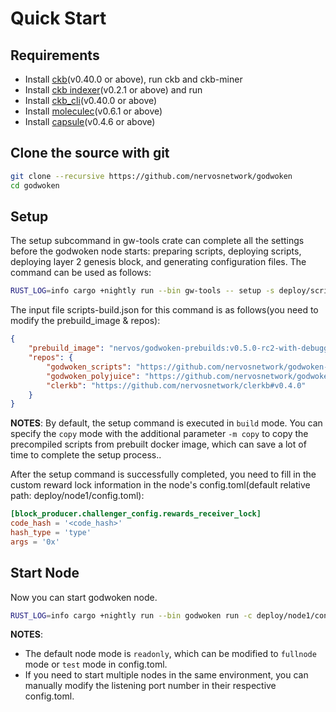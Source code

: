 # Quick Start

## Requirements

- Install [ckb](https://github.com/nervosnetwork/ckb)(v0.40.0 or above), run ckb and ckb-miner
- Install [ckb indexer](https://github.com/nervosnetwork/ckb-indexer)(v0.2.1 or above) and run
- Install [ckb_cli](https://github.com/nervosnetwork/ckb-cli)(v0.40.0 or above)
- Install [moleculec](https://github.com/nervosnetwork/molecule)(v0.6.1 or above)
- Install [capsule](https://github.com/nervosnetwork/capsule)(v0.4.6 or above)

## Clone the source with git

```bash
git clone --recursive https://github.com/nervosnetwork/godwoken
cd godwoken
```

## Setup

The setup subcommand in gw-tools crate can complete all the settings before the godwoken node starts: preparing scripts, deploying scripts, deploying layer 2 genesis block, and generating configuration files. The command can be used as follows:

```bash
RUST_LOG=info cargo +nightly run --bin gw-tools -- setup -s deploy/scripts-build.json -k deploy/pk -o deploy/
```

The input file scripts-build.json for this command is as follows(you need to modify the prebuild_image & repos):

```json
{
    "prebuild_image": "nervos/godwoken-prebuilds:v0.5.0-rc2-with-debugger",
    "repos": {
        "godwoken_scripts": "https://github.com/nervosnetwork/godwoken-scripts#master",
        "godwoken_polyjuice": "https://github.com/nervosnetwork/godwoken-polyjuice#main",
        "clerkb": "https://github.com/nervosnetwork/clerkb#v0.4.0"
    }
}
```

**NOTES**: By default, the setup command is executed in `build` mode. You can specify the `copy` mode with the additional parameter `-m copy` to copy the precompiled scripts  from prebuilt docker image, which can save a lot of time to complete the setup process..

After the setup command is successfully completed, you need to fill in the custom reward lock information in the node's config.toml(default relative path: deploy/node1/config.toml):

```toml
[block_producer.challenger_config.rewards_receiver_lock]
code_hash = '<code_hash>'
hash_type = 'type'
args = '0x'
```

## Start Node

Now you can start godwoken node.

```bash
RUST_LOG=info cargo +nightly run --bin godwoken run -c deploy/node1/config.toml
```

**NOTES**: 

- The default node mode is `readonly`, which can be modified to `fullnode` mode or `test` mode in config.toml.
- If you need to start multiple nodes in the same environment, you can manually modify the listening port number in their respective config.toml.

